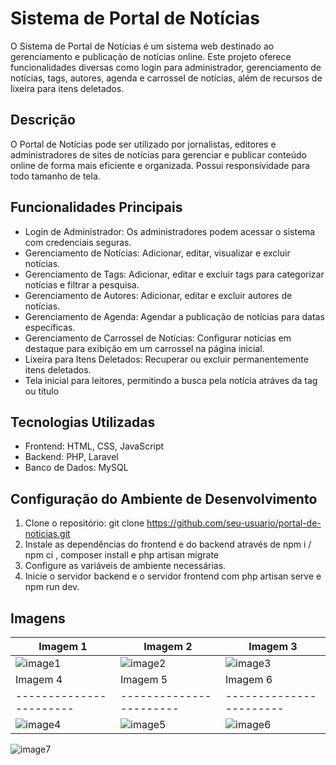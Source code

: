 # Sistema de Portal de Notícias
O Sistema de Portal de Notícias é um sistema web destinado ao gerenciamento e publicação de notícias online. 
Este projeto oferece funcionalidades diversas como login para administrador, gerenciamento de notícias, tags, autores, agenda e carrossel de notícias, além de recursos de lixeira para itens deletados.

## Descrição
O Portal de Notícias pode ser utilizado por jornalistas, editores e administradores de sites de notícias para gerenciar e publicar conteúdo online de forma mais eficiente e organizada.
Possui responsividade para todo tamanho de tela.

## Funcionalidades Principais
- Login de Administrador: Os administradores podem acessar o sistema com credenciais seguras.
- Gerenciamento de Notícias: Adicionar, editar, visualizar e excluir notícias.
- Gerenciamento de Tags: Adicionar, editar e excluir tags para categorizar notícias e filtrar a pesquisa.
- Gerenciamento de Autores: Adicionar, editar e excluir autores de notícias.
- Gerenciamento de Agenda: Agendar a publicação de notícias para datas específicas.
- Gerenciamento de Carrossel de Notícias: Configurar notícias em destaque para exibição em um carrossel na página inicial.
- Lixeira para Itens Deletados: Recuperar ou excluir permanentemente itens deletados.
- Tela inicial para leitores, permitindo a busca pela notícia atráves da tag ou título


## Tecnologias Utilizadas
- Frontend: HTML, CSS, JavaScript
- Backend: PHP, Laravel
- Banco de Dados: MySQL

## Configuração do Ambiente de Desenvolvimento
1. Clone o repositório: git clone https://github.com/seu-usuario/portal-de-noticias.git
2. Instale as dependências do frontend e do backend através de npm i / npm ci , composer install e php artisan migrate
3. Configure as variáveis de ambiente necessárias.
4. Inicie o servidor backend e o servidor frontend com php artisan serve e npm run dev.

## Imagens

| Imagem 1              | Imagem 2              | Imagem 3              |
|-----------------------|-----------------------|-----------------------|
| ![image1](https://github.com/luizfellips/portal-de-noticias/assets/110192027/d4080e1a-b0e5-4891-b107-c62e1a000d2a) | ![image2](https://github.com/luizfellips/portal-de-noticias/assets/110192027/5309accb-49f8-4e33-9a8a-d9d7e18d447a) | ![image3](https://github.com/luizfellips/portal-de-noticias/assets/110192027/0d8d3b4f-a07c-49b2-938d-9093ee1e2f22)
| Imagem 4              | Imagem 5              | Imagem 6              |
|-----------------------|-----------------------|-----------------------|
| ![image4](https://github.com/luizfellips/portal-de-noticias/assets/110192027/db05ead2-2ed2-423b-85cd-26cc5c9e109d)   | ![image5](https://github.com/luizfellips/portal-de-noticias/assets/110192027/d64d91e4-01ab-4124-94ce-90e691ac61db)   | ![image6](https://github.com/luizfellips/portal-de-noticias/assets/110192027/99f28709-ca4a-4d5a-af48-1c263cf23640)   |


![image7](https://github.com/luizfellips/portal-de-noticias/assets/110192027/28366700-fbaf-4a34-87a8-9b26537d9d50)
